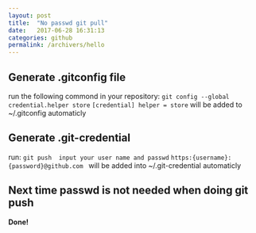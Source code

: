 ```yaml
---
layout: post
title:  "No passwd git pull"
date:   2017-06-28 16:31:13
categories: github
permalink: /archivers/hello
---
```


## Generate .gitconfig file ##
run the following commond in your repository:
`
git config --global credential.helper store
`
`
[credential]
    helper = store
`
will be added to ~/.gitconfig automaticly

## Generate .git-credential ##
run: 
`
git push 
input your user name and passwd
`
`
https:{username}:{password}@github.com 
`
will be added into ~/.git-credential automaticly

## Next time passwd is not needed when doing git push ##
**Done!**
